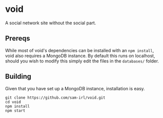 # void
A social network site without the social part.

## Prereqs

While most of void's dependencies can be installed with an `npm install`, void also requires a MongoDB instance. By default this runs on localhost, should you wish to modify this simply edit the files in the `databases/` folder.

## Building

Given that you have set up a MongoDB instance, installation is easy.

```
git clone https://github.com/sam-irl/void.git
cd void
npm install
npm start
```